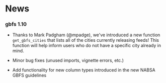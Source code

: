 
News
====

### gbfs 1.10

-   Thanks to Mark Padgham (@mpadge), we've introduced a new function `get_gbfs_cities` that lists all of the cities currently releasing feeds! This function will help inform users who do not have a specific city already in mind.
-   Minor bug fixes (unused imports, vignette errors, etc.)

-   Add functionality for new column types introduced in the new NABSA GBFS guidelines
